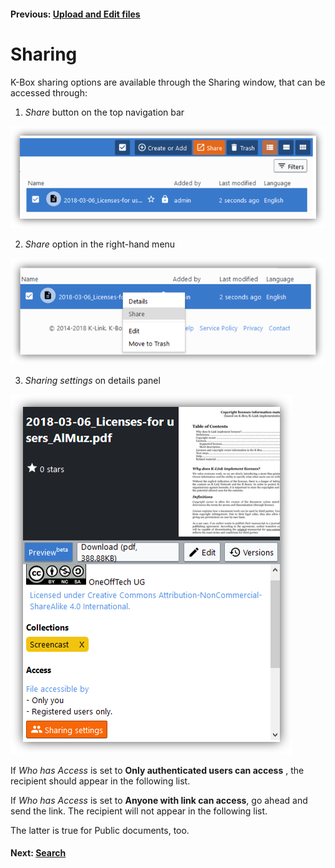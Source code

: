 #### Previous: [Upload and Edit files](./upload-edit.md)

# Sharing
K-Box sharing options are available through the Sharing window, that can be accessed through:

1. _Share_ button on the top navigation bar 

![share-nav](./img/share-nav.PNG)

2. _Share_ option in the right-hand menu

![share-menu](./img/share-menu.PNG)

3. _Sharing settings_ on details panel

![share-panel](./img/share-panel.PNG)


If _Who has Access_ is set to **Only authenticated users can access** , the recipient should appear in the following list.

If _Who has Access_ is set to **Anyone with link can access**, go ahead and send the link. 
The recipient will not appear in the following list. 

The latter is true for Public documents, too.

#### Next: [Search](./search.md)
